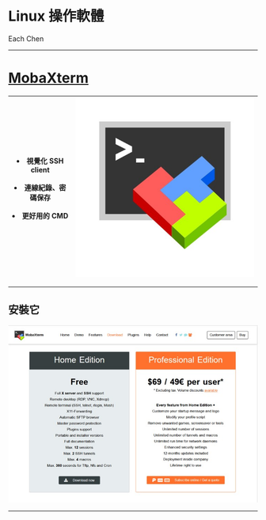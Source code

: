 
<!-- .slide:class="r-fit-text" -->
# Linux 操作軟體

Each Chen

---

<!-- .slide:data-transition="fade-in slide-out" -->
<!-- .slide:class="r-fit-text" -->
# [MobaXterm](https://mobaxterm.mobatek.net/download.html)

| <li>視覺化 SSH client</li><br><li>連線紀錄、密碼保存</li><br><li>更好用的 CMD </li>| ![MobaXterm](/slides/img/LinuxApplication/mobaxterm.jpg) 
|:--------------------------------------------------------:|:-----------------------------------------------------------|


---

## 安裝它

![installMpbaXterm](/slides/img/LinuxApplication/installMobaxterm.jpg)

---

